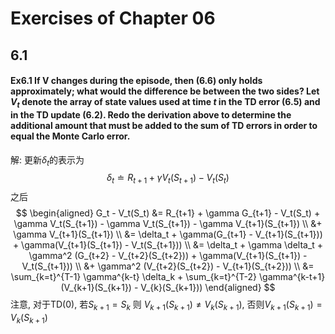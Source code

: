 # Exercises of  Chapter 06

## 6.1
#### Ex6.1 If V changes during the episode, then (6.6) only holds approximately; what would the difference be between the two sides? Let $V_t$ denote the array of state values used at time $t$ in the TD error (6.5) and in the TD update (6.2). Redo the derivation above to determine the additional amount that must be added to the sum of TD errors in order to equal the Monte Carlo error.
解: 更新$\delta_t$的表示为
$$ \delta_t \doteq R_{t+1} + \gamma V_t(S_{t+1}) - V_t(S_t) $$
之后
$$
\begin{aligned}
    G_t - V_t(S_t) &= R_{t+1} + \gamma G_{t+1} - V_t(S_t) + \gamma V_t(S_{t+1}) - \gamma V_t(S_{t+1}) - \gamma V_{t+1}(S_{t+1}) \\
                   &+ \gamma V_{t+1}(S_{t+1}) \\
                   &= \delta_t + \gamma(G_{t+1} - V_{t+1}(S_{t+1})) + \gamma(V_{t+1}(S_{t+1}) - V_t(S_{t+1})) \\
                   &= \delta_t + \gamma \delta_t + \gamma^2 (G_{t+2} - V_{t+2}(S_{t+2})) + \gamma(V_{t+1}(S_{t+1}) - V_t(S_{t+1})) \\
                   &+ \gamma^2 (V_{t+2}(S_{t+2}) - V_{t+1}(S_{t+2})) \\
                   &= \sum_{k=t}^{T-1} \gamma^{k-t} \delta_k + \sum_{k=t}^{T-2} \gamma^{k-t+1}(V_{k+1}(S_{k+1}) - V_{k}(S_{k+1}))
\end{aligned}
$$
注意, 对于TD(0), 若$S_{k+1} = S_k$ 则 $V_{k+1}(S_{k+1}) \neq V_k(S_{k+1})$, 否则$V_{k+1}(S_{k+1}) = V_k(S_{k+1})$
